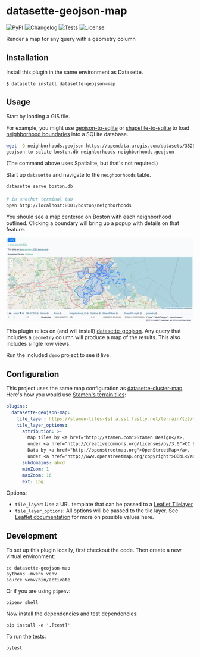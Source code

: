 # datasette-geojson-map

[![PyPI](https://img.shields.io/pypi/v/datasette-geojson-map.svg)](https://pypi.org/project/datasette-geojson-map/)
[![Changelog](https://img.shields.io/github/v/release/eyeseast/datasette-geojson-map?include_prereleases&label=changelog)](https://github.com/eyeseast/datasette-geojson-map/releases)
[![Tests](https://github.com/eyeseast/datasette-geojson-map/workflows/Test/badge.svg)](https://github.com/eyeseast/datasette-geojson-map/actions?query=workflow%3ATest)
[![License](https://img.shields.io/badge/license-Apache%202.0-blue.svg)](https://github.com/eyeseast/datasette-geojson-map/blob/main/LICENSE)

Render a map for any query with a geometry column

## Installation

Install this plugin in the same environment as Datasette.

    $ datasette install datasette-geojson-map

## Usage

Start by loading a GIS file.

For example, you might use [geojson-to-sqlite](https://pypi.org/project/geojson-to-sqlite/) or [shapefile-to-sqlite](https://pypi.org/project/shapefile-to-sqlite/) to load [neighborhood boundaries](https://bostonopendata-boston.opendata.arcgis.com/datasets/3525b0ee6e6b427f9aab5d0a1d0a1a28_0/explore) into a SQLite database.

```sh
wget -O neighborhoods.geojson https://opendata.arcgis.com/datasets/3525b0ee6e6b427f9aab5d0a1d0a1a28_0.geojson
geojson-to-sqlite boston.db neighborhoods neighborhoods.geojson
```

(The command above uses Spatialite, but that's not required.)

Start up `datasette` and navigate to the `neighborhoods` table.

```sh
datasette serve boston.db

# in another terminal tab
open http://localhost:8001/boston/neighborhoods
```

You should see a map centered on Boston with each neighborhood outlined. Clicking a boundary will bring up a popup with details on that feature.

![Boston neighbhorhoods map](img/boston-neighborhoods-map.png)

This plugin relies on (and will install) [datasette-geojson](https://github.com/eyeseast/datasette-geojson). Any query that includes a `geometry` column will produce a map of the results. This also includes single row views.

Run the included `demo` project to see it live.

## Configuration

This project uses the same map configuration as [datasette-cluster-map](https://github.com/simonw/datasette-cluster-map). Here's how you would use [Stamen's terrain tiles](http://maps.stamen.com/terrain/#12/37.7706/-122.3782):

```yaml
plugins:
  datasette-geojson-map:
    tile_layer: https://stamen-tiles-{s}.a.ssl.fastly.net/terrain/{z}/{x}/{y}.{ext}
    tile_layer_options:
      attribution: >-
        Map tiles by <a href="http://stamen.com">Stamen Design</a>, 
        under <a href="http://creativecommons.org/licenses/by/3.0">CC BY 3.0</a>. 
        Data by <a href="http://openstreetmap.org">OpenStreetMap</a>, 
        under <a href="http://www.openstreetmap.org/copyright">ODbL</a>.
      subdomains: abcd
      minZoom: 1
      maxZoom: 16
      ext: jpg
```

Options:

- `tile_layer`: Use a URL template that can be passed to a [Leaflet Tilelayer](https://leafletjs.com/reference-1.7.1.html#tilelayer)
- `tile_layer_options`: All options will be passed to the tile layer. See [Leaflet documentation](https://leafletjs.com/reference-1.7.1.html#tilelayer) for more on possible values here.

## Development

To set up this plugin locally, first checkout the code. Then create a new virtual environment:

    cd datasette-geojson-map
    python3 -mvenv venv
    source venv/bin/activate

Or if you are using `pipenv`:

    pipenv shell

Now install the dependencies and test dependencies:

    pip install -e '.[test]'

To run the tests:

    pytest
